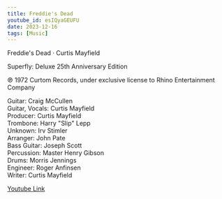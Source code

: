 ```yaml
---
title: Freddie's Dead 
youtube_id: esIQyaGEUFU
date: 2023-12-16
tags: [Music]
---
```

Freddie's Dead · Curtis Mayfield  

Superfly: Deluxe 25th Anniversary Edition  

℗ 1972 Curtom Records, under exclusive license to Rhino Entertainment Company  

Guitar: Craig McCullen  
Guitar, Vocals: Curtis Mayfield  
Producer: Curtis Mayfield  
Trombone: Harry "Slip" Lepp  
Unknown: Irv Stimler  
Arranger: John Pate  
Bass  Guitar: Joseph Scott  
Percussion: Master Henry Gibson  
Drums: Morris Jennings  
Engineer: Roger Anfinsen  
Writer: Curtis Mayfield  

[Youtube Link](https://www.youtube.com/watch?v=esIQyaGEUFU)  
